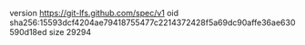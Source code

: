 version https://git-lfs.github.com/spec/v1
oid sha256:15593dcf4204ae79418755477c2214372428f5a69dc90affe36ae630590d18ed
size 29294

